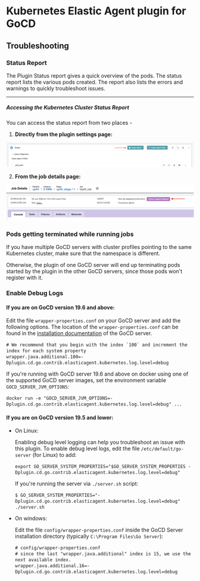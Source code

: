 # Kubernetes Elastic Agent plugin for GoCD

## Troubleshooting

### Status Report

The Plugin Status report gives a quick overview of the pods. The status report lists the various pods created. The report also lists the errors and warnings to quickly troubleshoot issues.

<hr/>

##### Accessing the Kubernetes Cluster Status Report
You can access the status report from two places -

1. **Directly from the plugin settings page:**

  ![Alt text](images/cluster_status_report.png "Cluster status report link")

2. **From the job details page:**

  ![Alt text](images/agent_status_report.png "Agent Status Report on Job Page")


### Pods getting terminated while running jobs

If you have multiple GoCD servers with cluster profiles pointing to the same Kubernetes cluster, make sure that the namespace is different.

Otherwise, the plugin of one GoCD server will end up terminating pods started by the plugin in the other GoCD servers, since those pods
won't register with it.


### Enable Debug Logs

#### If you are on GoCD version 19.6 and above:

Edit the file `wrapper-properties.conf` on your GoCD server and add the following options. The location of the `wrapper-properties.conf` can be found in the [installation documentation](https://docs.gocd.org/current/installation/installing_go_server.html) of the GoCD server.

```properties
# We recommend that you begin with the index `100` and increment the index for each system property
wrapper.java.additional.100=-Dplugin.cd.go.contrib.elasticagent.kubernetes.log.level=debug
```

If you're running with GoCD server 19.6 and above on docker using one of the supported GoCD server images, set the environment variable `GOCD_SERVER_JVM_OPTIONS`:

```shell
docker run -e "GOCD_SERVER_JVM_OPTIONS=-Dplugin.cd.go.contrib.elasticagent.kubernetes.log.level=debug" ...
```

#### If you are on GoCD version 19.5 and lower:

* On Linux:

    Enabling debug level logging can help you troubleshoot an issue with this plugin. To enable debug level logs, edit the file `/etc/default/go-server` (for Linux) to add:

    ```shell
    export GO_SERVER_SYSTEM_PROPERTIES="$GO_SERVER_SYSTEM_PROPERTIES -Dplugin.cd.go.contrib.elasticagent.kubernetes.log.level=debug"
    ```

    If you're running the server via `./server.sh` script:

    ```shell
    $ GO_SERVER_SYSTEM_PROPERTIES="-Dplugin.cd.go.contrib.elasticagent.kubernetes.log.level=debug" ./server.sh
    ```

* On windows:

    Edit the file `config/wrapper-properties.conf` inside the GoCD Server installation directory (typically `C:\Program Files\Go Server`):

    ```
    # config/wrapper-properties.conf
    # since the last "wrapper.java.additional" index is 15, we use the next available index.
    wrapper.java.additional.16=-Dplugin.cd.go.contrib.elasticagent.kubernetes.log.level=debug
    ```
